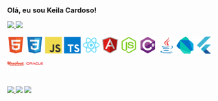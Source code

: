 ### Olá, eu sou Keila Cardoso!


<div>
 <a href="https://github.com/keilacardoso">
 <img width="400" src="https://github-readme-stats.vercel.app/api?username=keilacardoso&show_icons=true&theme=dark&include_all_commits=true&count_private=true"/>
 <img width="320" src="https://github-readme-stats.vercel.app/api/top-langs/?username=keilacardoso&layout=compact&langs_count=16&theme=dark"/>
</div>   

<div style="display:inline-block"><br>
  <img aling="center" alt="Keila-Html" heigth="30" width="40" src="https://raw.githubusercontent.com/devicons/devicon/master/icons/html5/html5-original.svg">
  <img aling="center" alt="Keila-Css" heigth="30" width="40" src="https://raw.githubusercontent.com/devicons/devicon/master/icons/css3/css3-original.svg">
  <img aling="center" alt="Keila-Javascript" heigth="30" width="40" src="https://raw.githubusercontent.com/devicons/devicon/master/icons/javascript/javascript-original.svg">
  <img aling="center" alt="Keila-Typescript" heigth="30" width="40" src="https://raw.githubusercontent.com/devicons/devicon/master/icons/typescript/typescript-original.svg">
  <img aling="center" alt="Keila-React" heigth="30" width="40" src="https://raw.githubusercontent.com/devicons/devicon/master/icons/react/react-original.svg">
  <img aling="center" alt="Keila-Angular" heigth="30" width="40" src="https://raw.githubusercontent.com/devicons/devicon/master/icons/angularjs/angularjs-original.svg">
  <img aling="center" alt="Keila-Node" heigth="30" width="40" src="https://raw.githubusercontent.com/devicons/devicon/master/icons/nodejs/nodejs-original.svg">
  <img aling="center" alt="Keila-Csharp" heigth="30" width="40" src="https://raw.githubusercontent.com/devicons/devicon/master/icons/csharp/csharp-original.svg">
  <img aling="center" alt="Keila-Java" heigth="30" width="40" src="https://raw.githubusercontent.com/devicons/devicon/master/icons/java/java-original.svg">
  <img aling="center" alt="Keila-Dart" heigth="30" width="40" src="https://raw.githubusercontent.com/devicons/devicon/master/icons/dart/dart-original.svg">
  <img aling="center" alt="Keila-Flutter" heigth="30" width="40" src="https://raw.githubusercontent.com/devicons/devicon/master/icons/flutter/flutter-original.svg">
  <img aling="center" alt="Keila-Knockout" heigth="30" width="40" src="https://raw.githubusercontent.com/devicons/devicon/master/icons/knockout/knockout-plain-wordmark.svg">
  <img aling="center" alt="Keila-Oracle" heigth="30" width="40" src="https://raw.githubusercontent.com/devicons/devicon/master/icons/oracle/oracle-original.svg">
</div>  
 
 ##
 
 <div>
  <a href="https://www.linkedin.com/in/keila-cardoso/" target="_blank"><img src="https://img.shields.io/badge/LinkedIn-0077B5?style=for-the-badge&logo=linkedin&logoColor=white">     </a>
  <a href="https://www.instagram.com/keiladcardoso/" target="_blank"><img src="https://img.shields.io/badge/Instagram-E4405F?style=for-the-badge&logo=instagram&logoColor=white"></a>
 <a href="mailto:keila_dcardoso@hotmail.com" target="_blank"><img src="https://img.shields.io/badge/Microsoft_Outlook-0078D4?style=for-the-badge&logo=microsoft-outlook&logoColor=white"></a> </div>
  
 

